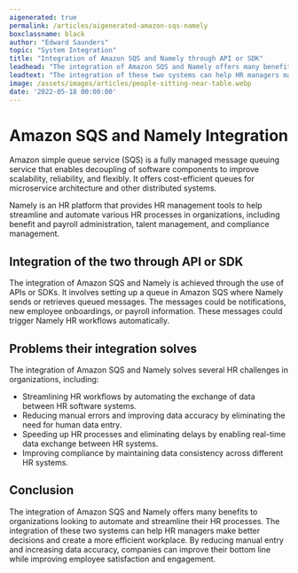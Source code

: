```yaml
---
aigenerated: true
permalink: /articles/aigenerated-amazon-sqs-namely
boxclassname: black
author: "Edward Saunders"
topic: "System Integration"
title: "Integration of Amazon SQS and Namely through API or SDK"
leadhead: "The integration of Amazon SQS and Namely offers many benefits to organizations looking to automate and streamline their HR processes"
leadtext: "The integration of these two systems can help HR managers make better decisions and create a more efficient workplace. By reducing manual entry and increasing data accuracy, companies can improve their bottom line while improving employee satisfaction and engagement."
image: /assets/images/articles/people-sitting-near-table.webp
date: '2022-05-18 00:00:00'
---
```

<div class="arttext">	<h1>Amazon SQS and Namely Integration</h1>
	<p>Amazon simple queue service (SQS) is a fully managed message queuing service that enables decoupling of software components to improve scalability, reliability, and flexibly. It offers cost-efficient queues for microservice architecture and other distributed systems.</p>
	<p>Namely is an HR platform that provides HR management tools to help streamline and automate various HR processes in organizations, including benefit and payroll administration, talent management, and compliance management.</p>
	<h2>Integration of the two through API or SDK</h2>
	<p>The integration of Amazon SQS and Namely is achieved through the use of APIs or SDKs. It involves setting up a queue in Amazon SQS where Namely sends or retrieves queued messages. The messages could be notifications, new employee onboardings, or payroll information. These messages could trigger Namely HR workflows automatically.</p>
	<h2>Problems their integration solves</h2>
	<p>The integration of Amazon SQS and Namely solves several HR challenges in organizations, including:</p>
	<ul>
		<li>Streamlining HR workflows by automating the exchange of data between HR software systems.</li>
		<li>Reducing manual errors and improving data accuracy by eliminating the need for human data entry.</li>
		<li>Speeding up HR processes and eliminating delays by enabling real-time data exchange between HR systems.</li>
		<li>Improving compliance by maintaining data consistency across different HR systems.</li>
	</ul>
	<h2>Conclusion</h2>
	<p>The integration of Amazon SQS and Namely offers many benefits to organizations looking to automate and streamline their HR processes. The integration of these two systems can help HR managers make better decisions and create a more efficient workplace. By reducing manual entry and increasing data accuracy, companies can improve their bottom line while improving employee satisfaction and engagement. </p>
</div>